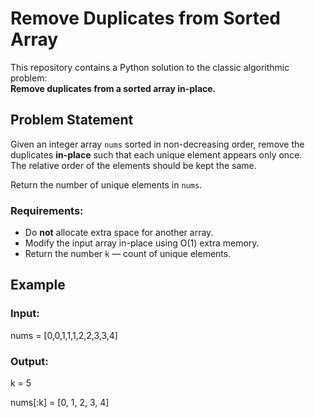 # Remove Duplicates from Sorted Array

This repository contains a Python solution to the classic algorithmic problem:  
**Remove duplicates from a sorted array in-place.**

## Problem Statement

Given an integer array `nums` sorted in non-decreasing order, remove the duplicates **in-place** such that each unique element appears only once.  
The relative order of the elements should be kept the same.  

Return the number of unique elements in `nums`.

### Requirements:
- Do **not** allocate extra space for another array.
- Modify the input array in-place using O(1) extra memory.
- Return the number `k` — count of unique elements.

## Example

### Input:
nums = [0,0,1,1,1,2,2,3,3,4]

### Output:
k = 5

nums[:k] = [0, 1, 2, 3, 4]
